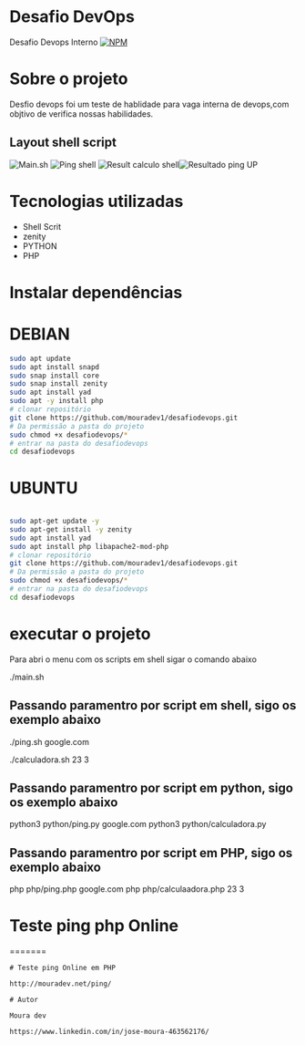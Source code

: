 # Desafio DevOps

Desafio Devops Interno
[![NPM](https://img.shields.io/npm/l/react)](https://github.com/mouradev1/desafiodevops/blob/main/LICENSE)

# Sobre o projeto 

Desfio devops foi um teste de hablidade para vaga interna de devops,com objtivo de verifica nossas habilidades.

## Layout shell script
![Main.sh](https://mouradev.net/img/main.png) ![Ping shell](https://mouradev.net/img/resultcalculo.png)
![Result calculo shell](https://mouradev.net/img/pingshell.png)![Resultado ping UP](https://mouradev.net/img/resultup.png)


# Tecnologias utilizadas
- Shell Scrit
- zenity
- PYTHON
- PHP

# Instalar dependências
# DEBIAN
```bash
sudo apt update
sudo apt install snapd
sudo snap install core
sudo snap install zenity
sudo apt install yad
sudo apt -y install php
# clonar repositório
git clone https://github.com/mouradev1/desafiodevops.git
# Da permissão a pasta do projeto
sudo chmod +x desafiodevops/*
# entrar na pasta do desafiodevops
cd desafiodevops
```
# UBUNTU

```bash
 
sudo apt-get update -y
sudo apt-get install -y zenity
sudo apt install yad
sudo apt install php libapache2-mod-php
# clonar repositório
git clone https://github.com/mouradev1/desafiodevops.git
# Da permissão a pasta do projeto
sudo chmod +x desafiodevops/*
# entrar na pasta do desafiodevops
cd desafiodevops

```
# executar o projeto
Para abri o menu com os scripts em shell sigar o comando abaixo

./main.sh

## Passando paramentro por script em shell, sigo os exemplo abaixo 
./ping.sh google.com

./calculadora.sh 23 3

## Passando paramentro por script em python, sigo os exemplo abaixo 
python3 python/ping.py google.com
python3 python/calculadora.py

## Passando paramentro por script em PHP, sigo os exemplo abaixo 
php php/ping.php google.com
php php/calculaadora.php 23 3


# Teste ping php Online
=======
```
# Teste ping Online em PHP

http://mouradev.net/ping/

# Autor

Moura dev

https://www.linkedin.com/in/jose-moura-463562176/
